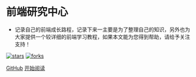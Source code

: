 <!-- <img width="180px" style="border-radius: 50%" bor src="https://nodejsred.oss-cn-shanghai.aliyuncs.com/nodejs_roadmap-logo.jpeg?x-oss-process=style/may"> -->

# 前端研究中心

- 记录自己的前端成长路程，记录下来一主要是为了整理自己的知识，另外也为大家提供一个较详细的前端学习教程，如果本文能为您得到帮助，请给予关注支持！

[![stars](https://badgen.net/github/stars/wxiaoshuang/Blogs?icon=github&color=4ab8a1)](https://github.com/wxiaoshuang/Blogs) [![forks](https://badgen.net/github/forks/wxiaoshuang/Blogs?icon=github&color=4ab8a1)](https://github.com/wxiaoshuang/Blogs)

[GitHub](<https://github.com/wxiaoshuang/Blogs>)
[开始阅读](README.md)